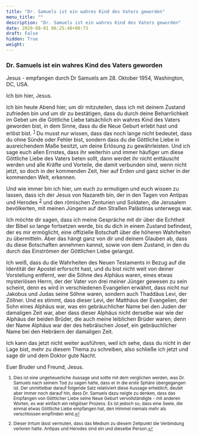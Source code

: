```yaml
---
title: "Dr. Samuels ist ein wahres Kind des Vaters geworden"
menu_title: ""
description: "Dr. Samuels ist ein wahres Kind des Vaters geworden"
date: 2020-08-01 06:25:48+00:73
draft: False
hidden: True
weight:
---
```

### Dr. Samuels ist ein wahres Kind des Vaters geworden

Jesus - empfangen durch Dr Samuels am 28. Oktober 1954, Washington, DC, USA.

Ich bin hier, Jesus.

Ich bin heute Abend hier, um dir mitzuteilen, dass ich mit deinem Zustand zufrieden bin und um dir zu bestätigen, dass du durch deine Beharrlichkeit im Gebet um die Göttliche Liebe tatsächlich ein wahres Kind des Vaters geworden bist, in dem Sinne, dass du die Neue Geburt erlebt hast und erlöst bist. <sup id="a1">[1](#f1)</sup> Du musst nur wissen, dass das noch lange nicht bedeutet, dass du ohne Sünde oder Fehler bist, sondern dass du die Göttliche Liebe in ausreichendem Maße besitzt, um deine Erlösung zu gewährleisten. Und ich sage euch allen Ernstes, dass ihr weiterhin und immer häufiger um diese Göttliche Liebe des Vaters beten sollt, dann werdet ihr nicht enttäuscht werden und alle Kräfte und Vorteile, die damit verbunden sind, wenn nicht jetzt, so doch in der kommenden Zeit, hier auf Erden und ganz sicher in der kommenden Welt, erkennen.

Und wie immer bin ich hier, um euch zu ermutigen und euch wissen zu lassen, dass ich der Jesus von Nazareth bin, der in den Tagen von Antipas und Herodes <sup id="a2">[2](#f2)</sup> und den römischen Zenturien und Soldaten, die Jerusalem bevölkerten, mit meinen Jüngern auf den Straßen Palästinas unterwegs war.

Ich möchte dir sagen, dass ich meine Gespräche mit dir über die Echtheit der Bibel so lange fortsetzen werde, bis du dich in einem Zustand befindest, der es mir ermöglicht, eine offizielle Botschaft über die höheren Wahrheiten zu übermitteln. Aber das hängt ganz von dir und deinem Glauben ab, dass du diese Botschaften annehmen kannst, sowie von dem Zustand, in den du durch das Einströmen der Göttlichen Liebe gelangst.

Ich weiß, dass du die Wahrheiten des Neuen Testaments in Bezug auf die Identität der Apostel erforscht hast, und du bist nicht weit von deiner Vorstellung entfernt, wer die Söhne des Alphäus waren, eines etwas mysteriösen Herrn, der der Vater von drei meiner Jünger gewesen zu sein scheint, denn es wird in verschiedenen Evangelien erwähnt, dass nicht nur Jakobus und Judas seine Söhne waren, sondern auch Thaddäus Levi, der Zöllner. Und es stimmt, dass dieser Levi, der Matthäus der Evangelien, der Sohn eines Alphäus war, was ein gebräuchlicher Name bei den Juden der damaligen Zeit war, aber dass dieser Alphäus nicht derselbe war wie der Alphäus der beiden Brüder, die auch meine leiblichen Brüder waren; denn der Name Alphäus war der des hebräischen Josef, ein gebräuchlicher Name bei den Hebräern der damaligen Zeit.

Ich kann das jetzt nicht weiter ausführen, weil ich sehe, dass du nicht in der Lage bist, mehr zu diesem Thema zu schreiben, also schließe ich jetzt und sage dir und dem Doktor gute Nacht.

Euer Bruder und Freund, Jesus.
<small>

1. <large id="f1"> Dies ist eine ungeheuerliche Aussage und sollte mit dem verglichen werden, was Dr. Samuels nach seinem Tod zu sagen hatte, dass er in die erste Sphäre übergegangen ist. Der unmittelbar darauf folgende Satz relativiert diese Aussage erheblich, deutet aber immer noch darauf hin, dass Dr. Samuels dazu neigte zu denken, dass das Empfangen von Göttlicher Liebe seine Neue Geburt vervollständigte - mit anderen Worten, es war einfach ein religiöser Prozess. Es ist jedoch so, dass eine Seele, die einmal etwas Göttliche Liebe empfangen hat, den Himmel niemals mehr als verschlossen empfinden wird.[↩](#a1)

2. <large id="f2"> Dieser Irrtum lässt vermuten, dass das Medium zu diesem Zeitpunkt die Verbindung verloren hatte. Antipas und Herodes sind ein und dieselbe Person.[↩](#a2)
 
